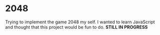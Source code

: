 # 2048
Trying to implement the game 2048 my self. I wanted to learn JavaScript and thought that this project would be fun to do.
**STILL IN PROGRESS**